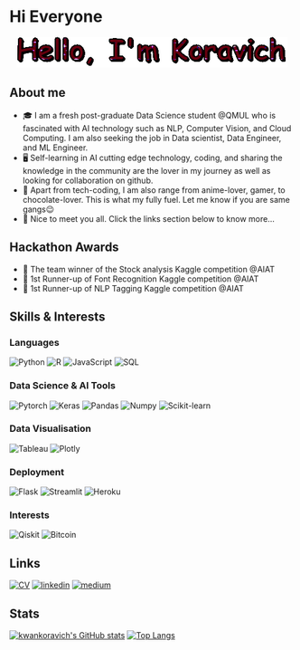 # Hi Everyone
<p align="center">
  <img 
    src="text.gif"
  >
</p>

## About me
- 🎓 I am a fresh post-graduate Data Science student @QMUL who is fascinated with AI technology such as NLP, Computer Vision, and Cloud Computing. I am also seeking the job in Data scientist, Data Engineer, and ML Engineer.
- 🖥️ Self-learning in AI cutting edge technology, coding, and sharing the knowledge in the community are the lover in my journey as well as looking for collaboration on github.
- 🎯 Apart from tech-coding, I am also range from anime-lover, gamer, to chocolate-lover. This is what my fully fuel. Let me know if you are same gangs😉
- 👋 Nice to meet you all. Click the links section below to know more...
<!---
kwankoravich/kwankoravich is a ✨ special ✨ repository because its `README.md` (this file) appears on your GitHub profile.
You can click the Preview link to take a look at your changes.
- 👋 Hi, I’m @kwankoravich
- 👀 I’m interested in data and AI field(NLP and computer vision)
- 🌱 I’m currently learning MSc Big data science @QMUL
- 💞️ I’m looking to collaborate on github
--->

## Hackathon Awards
- 🥇 The team winner of the Stock analysis Kaggle competition @AIAT
- 🥈 1st Runner-up of Font Recognition Kaggle competition @AIAT
- 🥈 1st Runner-up of NLP Tagging Kaggle competition @AIAT


## Skills & Interests
### Languages
![Python](https://img.shields.io/badge/Python-3776AB?style=for-the-badge&logo=Python&logoColor=white)
![R](https://img.shields.io/badge/R-276DC3?style=for-the-badge&logo=R&logoColor=white)
![JavaScript](https://img.shields.io/badge/JavaScript-F7DF1E?style=for-the-badge&logo=JavaScript&logoColor=white)
![SQL](https://img.shields.io/badge/SQL-4479A1?style=for-the-badge&logo=MySQL&logoColor=white)

### Data Science & AI Tools
![Pytorch](https://img.shields.io/badge/Pytorch-EE4C2C?style=for-the-badge&logo=Pytorch&logoColor=white)
![Keras](https://img.shields.io/badge/Keras-D00000?style=for-the-badge&logo=Keras&logoColor=white)
![Pandas](https://img.shields.io/badge/Pandas-150458?style=for-the-badge&logo=Pandas&logoColor=white)
![Numpy](https://img.shields.io/badge/Numpy-013243?style=for-the-badge&logo=Numpy&logoColor=white)
![Scikit-learn](https://img.shields.io/badge/scikitlearn-F7931E?style=for-the-badge&logo=Scikitlearn&logoColor=white)

### Data Visualisation
![Tableau](https://img.shields.io/badge/Tableau-E97627?style=for-the-badge&logo=Tableau&logoColor=white)
![Plotly](https://img.shields.io/badge/Plotly-3F4F75?style=for-the-badge&logo=Tableau&logoColor=white)

### Deployment
![Flask](https://img.shields.io/badge/Flask-000000?style=for-the-badge&logo=Flask&logoColor=white)
![Streamlit](https://img.shields.io/badge/Streamlit-FF4B4B?style=for-the-badge&logo=Streamlit&logoColor=white)
![Heroku](https://img.shields.io/badge/Heroku-430098?style=for-the-badge&logo=Heroku&logoColor=white)

### Interests
![Qiskit](https://img.shields.io/badge/Qiskit-6929C4?style=for-the-badge&logo=Qiskit&logoColor=white)
![Bitcoin](https://img.shields.io/badge/Bitcoin-F7931A?style=for-the-badge&logo=Bitcoin&logoColor=white)

## Links
[![CV](https://img.shields.io/badge/Resume-276DC3?style=for-the-badge&logo=Resume&logoColor=white)](https://drive.google.com/file/d/1HnKwZm6mpt_8kPVwu8ldNS-vWh5GVEQl/view?usp=sharing)
[![linkedin](https://img.shields.io/badge/linkedin-0A66C2?style=for-the-badge&logo=linkedin&logoColor=white)](https://www.linkedin.com/in/koravich-sangkaew/)
[![medium](https://img.shields.io/badge/medium-000000?style=for-the-badge&logo=medium&logoColor=white)](https://medium.com/@kwankoravich)

## Stats
[![kwankoravich's GitHub stats](https://github-readme-stats.vercel.app/api?username=kwankoravich&count_private=true&theme=tokyonight)](https://github.com/anuraghazra/github-readme-stats)
[![Top Langs](https://github-readme-stats.vercel.app/api/top-langs/?username=kwankoravich&layout=compact&theme=tokyonight)](https://github.com/anuraghazra/github-readme-stats)
